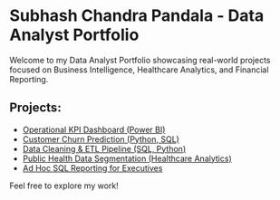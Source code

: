 # Subhash Chandra Pandala - Data Analyst Portfolio

Welcome to my Data Analyst Portfolio showcasing real-world projects focused on Business Intelligence, Healthcare Analytics, and Financial Reporting.

## Projects:

- [Operational KPI Dashboard (Power BI)](#)
- [Customer Churn Prediction (Python, SQL)](#)
- [Data Cleaning & ETL Pipeline (SQL, Python)](#)
- [Public Health Data Segmentation (Healthcare Analytics)](#)
- [Ad Hoc SQL Reporting for Executives](#)

Feel free to explore my work!
